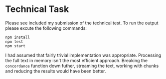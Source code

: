 # Technical Task

Please see included my submission of the technical test. To run the output please excute the following commands:

    npm install
    npm test
    npm start

I had assumed that fairly trivial implementation was appropriate. Processing the full text in memory isn't the 
most efficient approach. Breaking the `concordance` function down futher, streaming the text, working with
chunks and reducing the results would have been better.